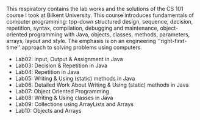 This respiratory contains the lab works and the solutions of the CS 101 course I took at Bilkent University. This course introduces fundamentals of computer programming: top-down structured design, sequence, decision, repetition, syntax, compilation, debugging and maintenance, object-oriented programming with Java, objects, classes, methods, parameters, arrays, layout and style. The emphasis is on an engineering ''right-first-time'' approach to solving problems using computers. 
* Lab02: Input, Output & Assignment in Java
* Lab03: Decision & Repetition in Java
* Lab04: Repetition in Java
* Lab05: Writing & Using (static) methods in Java
* Lab06: Detailed Work About Writing & Using (static) methods in Java
* Lab07: Object Oriented Programming
* Lab08: Writing & Using classes in Java
* Lab09: Collections using ArrayLists and Arrays
* Lab10: Objects and Arrays
